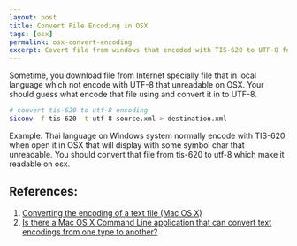 ```yaml
---
layout: post
title: Convert File Encoding in OSX
tags: [osx]
permalink: osx-convert-encoding
excerpt: Covert file from windows that encoded with TIS-620 to UTF-8 for readable in OSX.
---
```


Sometime, you download file from Internet specially file that in local language
which not encode with UTF-8 that unreadable on OSX. Your should guess
what encode that file using and convert it in to UTF-8.

```sh
# convert tis-620 to utf-8 encoding
$iconv -f tis-620 -t utf-8 source.xml > destination.xml
```

Example. Thai language on Windows system normally encode with TIS-620 when
open it in OSX that will display with some symbol char that unreadable.
You should convert that file from tis-620 to utf-8 which make it readable on osx.

<!-- more -->

## References:
1. [Converting the encoding of a text file (Mac OS X)](http://superuser.com/questions/151981/converting-the-encoding-of-a-text-file-mac-os-x)
2. [Is there a Mac OS X Command Line application that can convert text encodings from one type to another?  ](http://apple.stackexchange.com/questions/81663/is-there-a-mac-os-x-command-line-application-that-can-convert-text-encodings-fro)

